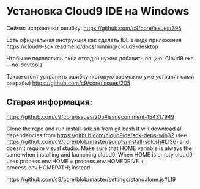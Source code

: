 Установка Cloud9 IDE на Windows
==============================

Сейчас исправляют ошибку: https://github.com/c9/core/issues/395

Есть официальная инструкция как сделать IDE в виде приложения
https://cloud9-sdk.readme.io/docs/running-cloud9-desktop

Чтобы не появлялись окна отладки нужно добавить опцию:
Cloud9.exe —no-devtools

Также стоит устранить ошибку (которую возможно уже устранят сами разрабы) 
https://github.com/c9/core/issues/205

Старая информация:
---------------------
https://github.com/c9/core/issues/205#issuecomment-154317949

Clone the repo and run 
install-sdk.sh from git bash
It will download all dependencies from https://github.com/cloud9ide/sdk-deps-win32 
(see https://github.com/c9/core/blob/master/scripts/install-sdk.sh#L136) 
and doesn't require visual studio.
Make sure that HOME variable is always the same when installing and launching cloud9.
When HOME is empty cloud9 uses 
process.env.HOME = process.env.HOMEDRIVE + process.env.HOMEPATH; instead 

https://github.com/c9/core/blob/master/settings/standalone.js#L19






